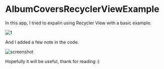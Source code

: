 # AlbumCoversRecyclerViewExample

In this app, I tried to expalin using Recycler View with a basic example.

![1](https://user-images.githubusercontent.com/54797582/181694204-e9a29b22-bbc5-429c-adda-a0590148129b.png)

And I added a few note in the code.

![screenshot](https://user-images.githubusercontent.com/54797582/181694428-d4f52313-922a-4d10-9e90-d11e52781145.png)

Hopefully it will be useful, thank for reading :)
